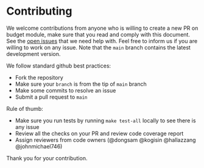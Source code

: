 # Contributing

We welcome contributions from anyone who is willing to create a new PR on budget module, make sure that you read and comply with this document. See the [open issues](https://github.com/tendermint/budget/issues) that we need help with. Feel free to inform us if you are willing to work on any issue. Note that the `main` branch contains the latest development version. 

We follow standard github best practices: 

- Fork the repository
- Make sure your `branch` is from the tip of `main` branch
- Make some commits to resolve an issue
- Submit a pull request to `main`

Rule of thumb:

- Make sure you run tests by running `make test-all` locally to see there is any issue
- Review all the checks on your PR and review code coverage report
- Assign reviewers from code owners (@dongsam @kogisin @hallazzang @johnmichael746)

Thank you for your contribution.